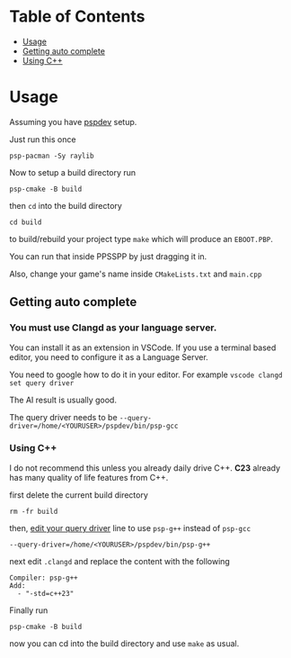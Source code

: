 # Table of Contents
- [Usage](#usage)
- [Getting auto complete](#getting-auto-complete)
- [Using C++](#using-c)



# Usage

Assuming you have [pspdev](https://pspdev.github.io/installation.html)
setup.




Just run this once
```
psp-pacman -Sy raylib
```

Now to setup a build directory run
```
psp-cmake -B build
```

then `cd` into the build directory
```
cd build
```

to build/rebuild your project type `make` which will produce an `EBOOT.PBP`.


You can run that inside PPSSPP by just dragging it in.

Also,
change your game's name inside `CMakeLists.txt`
and `main.cpp`


## Getting auto complete

### You must use Clangd as your language server.
You can install it as an extension in VSCode.
If you use a terminal based editor, you need to configure it as a Language Server.


You need to google how to do it in your editor.
For example `vscode clangd set query driver`


The AI result is usually good.


The query driver needs to be `--query-driver=/home/<YOURUSER>/pspdev/bin/psp-gcc`



### Using C++

I do not recommend this unless you already daily drive C++.
**C23** already has many quality of life features from C++.

first delete the current build directory
```
rm -fr build
```

then, [edit your query driver](#getting-auto-complete) line to use `psp-g++` instead of `psp-gcc`
```
--query-driver=/home/<YOURUSER>/pspdev/bin/psp-g++
```




next edit `.clangd` and replace the content with the following
```
Compiler: psp-g++
Add:
  - "-std=c++23"
```

Finally run
```
psp-cmake -B build
```
now you can cd into the build directory and use `make` as usual.